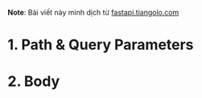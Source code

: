 **Note**: Bài viết này mình dịch từ [fastapi.tiangolo.com](https://fastapi.tiangolo.com/python-types/)

# 1. Path & Query Parameters



# 2. Body

# 